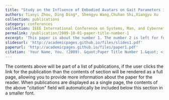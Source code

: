```yaml
---
title: "Study on the Influence of Embodied Avatars on Gait Parameters in Virtual Environments and Real World"
authors: Tianyi Zhou, Ding Ding*, Shengyu Wang,Chuhan Shi,Xiangyu Xu
collection: publications
category: conferences
collection: IEEE International Conference on Systems, Man, and Cybernetics(2024)
permalink: /publication/2009-10-01-paper-title-number-1
excerpt: 'This paper is about the number 1. The number 2 is left for future work.'
slidesurl: 'http://academicpages.github.io/files/slides1.pdf'
paperurl: 'http://academicpages.github.io/files/paper1.pdf'
citation: 'Your Name, You. (2009). &quot;Paper Title Number 1.&quot; <i>Journal 1</i>. 1(1).'
---
```


The contents above will be part of a list of publications, if the user clicks the link for the publication than the contents of section will be rendered as a full page, allowing you to provide more information about the paper for the reader. When publications are displayed as a single page, the contents of the above "citation" field will automatically be included below this section in a smaller font.
